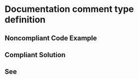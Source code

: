 # Documentation comment type definition

## Noncompliant Code Example

## Compliant Solution

## See

